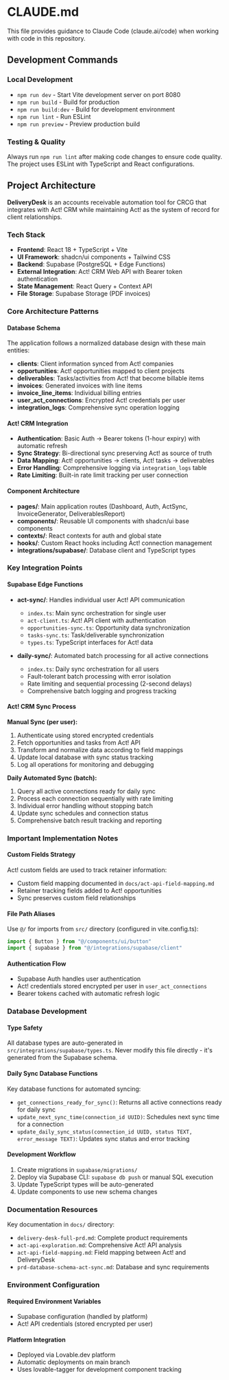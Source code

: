 # CLAUDE.md

This file provides guidance to Claude Code (claude.ai/code) when working with code in this repository.

## Development Commands

### Local Development
- `npm run dev` - Start Vite development server on port 8080
- `npm run build` - Build for production
- `npm run build:dev` - Build for development environment
- `npm run lint` - Run ESLint
- `npm run preview` - Preview production build

### Testing & Quality
Always run `npm run lint` after making code changes to ensure code quality. The project uses ESLint with TypeScript and React configurations.

## Project Architecture

**DeliveryDesk** is an accounts receivable automation tool for CRCG that integrates with Act! CRM while maintaining Act! as the system of record for client relationships.

### Tech Stack
- **Frontend**: React 18 + TypeScript + Vite
- **UI Framework**: shadcn/ui components + Tailwind CSS
- **Backend**: Supabase (PostgreSQL + Edge Functions)
- **External Integration**: Act! CRM Web API with Bearer token authentication
- **State Management**: React Query + Context API
- **File Storage**: Supabase Storage (PDF invoices)

### Core Architecture Patterns

#### Database Schema
The application follows a normalized database design with these main entities:
- **clients**: Client information synced from Act! companies
- **opportunities**: Act! opportunities mapped to client projects
- **deliverables**: Tasks/activities from Act! that become billable items
- **invoices**: Generated invoices with line items
- **invoice_line_items**: Individual billing entries
- **user_act_connections**: Encrypted Act! credentials per user
- **integration_logs**: Comprehensive sync operation logging

#### Act! CRM Integration
- **Authentication**: Basic Auth → Bearer tokens (1-hour expiry) with automatic refresh
- **Sync Strategy**: Bi-directional sync preserving Act! as source of truth
- **Data Mapping**: Act! opportunities → clients, Act! tasks → deliverables
- **Error Handling**: Comprehensive logging via `integration_logs` table
- **Rate Limiting**: Built-in rate limit tracking per user connection

#### Component Architecture
- **pages/**: Main application routes (Dashboard, Auth, ActSync, InvoiceGenerator, DeliverablesReport)
- **components/**: Reusable UI components with shadcn/ui base components
- **contexts/**: React contexts for auth and global state
- **hooks/**: Custom React hooks including Act! connection management
- **integrations/supabase/**: Database client and TypeScript types

### Key Integration Points

#### Supabase Edge Functions
- **act-sync/**: Handles individual user Act! API communication
  - `index.ts`: Main sync orchestration for single user
  - `act-client.ts`: Act! API client with authentication
  - `opportunities-sync.ts`: Opportunity data synchronization
  - `tasks-sync.ts`: Task/deliverable synchronization
  - `types.ts`: TypeScript interfaces for Act! data

- **daily-sync/**: Automated batch processing for all active connections
  - `index.ts`: Daily sync orchestration for all users
  - Fault-tolerant batch processing with error isolation
  - Rate limiting and sequential processing (2-second delays)
  - Comprehensive batch logging and progress tracking

#### Act! CRM Sync Process
**Manual Sync (per user):**
1. Authenticate using stored encrypted credentials
2. Fetch opportunities and tasks from Act! API
3. Transform and normalize data according to field mappings
4. Update local database with sync status tracking
5. Log all operations for monitoring and debugging

**Daily Automated Sync (batch):**
1. Query all active connections ready for daily sync
2. Process each connection sequentially with rate limiting
3. Individual error handling without stopping batch
4. Update sync schedules and connection status
5. Comprehensive batch result tracking and reporting

### Important Implementation Notes

#### Custom Fields Strategy
Act! custom fields are used to track retainer information:
- Custom field mapping documented in `docs/act-api-field-mapping.md`
- Retainer tracking fields added to Act! opportunities
- Sync preserves custom field relationships

#### File Path Aliases
Use `@/` for imports from `src/` directory (configured in vite.config.ts):
```typescript
import { Button } from "@/components/ui/button"
import { supabase } from "@/integrations/supabase/client"
```

#### Authentication Flow
- Supabase Auth handles user authentication
- Act! credentials stored encrypted per user in `user_act_connections`
- Bearer tokens cached with automatic refresh logic

### Database Development

#### Type Safety
All database types are auto-generated in `src/integrations/supabase/types.ts`. Never modify this file directly - it's generated from the Supabase schema.

#### Daily Sync Database Functions
Key database functions for automated syncing:
- `get_connections_ready_for_sync()`: Returns all active connections ready for daily sync
- `update_next_sync_time(connection_id UUID)`: Schedules next sync time for a connection  
- `update_daily_sync_status(connection_id UUID, status TEXT, error_message TEXT)`: Updates sync status and error tracking

#### Development Workflow
1. Create migrations in `supabase/migrations/`
2. Deploy via Supabase CLI: `supabase db push` or manual SQL execution
3. Update TypeScript types will be auto-generated
4. Update components to use new schema changes

### Documentation Resources

Key documentation in `docs/` directory:
- `delivery-desk-full-prd.md`: Complete product requirements
- `act-api-exploration.md`: Comprehensive Act! API analysis
- `act-api-field-mapping.md`: Field mapping between Act! and DeliveryDesk
- `prd-database-schema-act-sync.md`: Database and sync requirements

### Environment Configuration

#### Required Environment Variables
- Supabase configuration (handled by platform)
- Act! API credentials (stored encrypted per user)

#### Platform Integration
- Deployed via Lovable.dev platform
- Automatic deployments on main branch
- Uses lovable-tagger for development component tracking